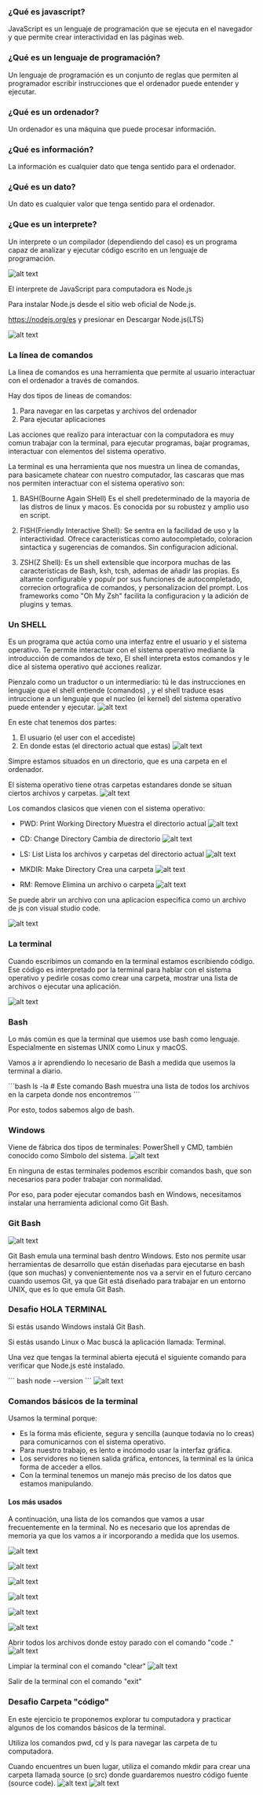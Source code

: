 ### ¿Qué es javascript?

JavaScript es un lenguaje de programación que se ejecuta en el navegador y que permite crear interactividad en las páginas web.

### ¿Qué es un lenguaje de programación?

Un lenguaje de programación es un conjunto de reglas que permiten al programador escribir instrucciones que el ordenador puede entender y ejecutar.

### ¿Qué es un ordenador?

Un ordenador es una máquina que puede procesar información.

### ¿Qué es información?

La información es cualquier dato que tenga sentido para el ordenador.

### ¿Qué es un dato?

Un dato es cualquier valor que tenga sentido para el ordenador.

### ¿Que es un interprete?
Un interprete o un compilador (dependiendo del caso)  es un programa capaz de analizar y ejecutar código escrito en un lenguaje de programación.

![alt text](image.png)

El interprete  de JavaScript para computadora es Node.js

Para instalar Node.js desde el sitio web oficial de Node.js.

https://nodejs.org/es y presionar en Descargar Node.js(LTS)

![alt text](image-1.png)

### La línea de comandos

La línea de comandos es una herramienta que permite al usuario interactuar con el ordenador a través de comandos.

Hay dos tipos de lineas de comandos:

1. Para navegar en las carpetas y archivos del ordenador
2. Para ejecutar aplicaciones

Las acciones que realizo para interactuar con la computadora es muy comun trabajar con  la terminal, para ejecutar programas, bajar programas, interactuar con elementos del sistema operativo.

La terminal es una herramienta que nos muestra un linea de comandas, para basicamete chatear con nuestro computador, las cascaras que mas nos permiten interactuar con el sistema operativo son:

1. BASH(Bourne Again SHell)
    Es el shell predeterminado de la mayoria de las distros de linux y macos. Es conocida por su robustez y amplio uso en script.
2. FISH(Friendly Interactive Shell):
    Se sentra en la facilidad de uso y la interactividad. Ofrece caracteristicas como autocompletado, coloracion sintactica y sugerencias de comandos. Sin configuracion adicional.   

3. ZSH(Z Shell):
    Es un shell extensible que incorpora muchas de las caracteristicas de Bash, ksh, tcsh, ademas de añadir las propias. Es altamte configurable y populr por sus funciones de autocompletado, correcion ortografica de comandos, y personalizacion del prompt. Los frameworks como "Oh My Zsh" facilita la configuracion y la adición de plugins y temas.

### Un SHELL

Es un programa que actúa como una interfaz entre el usuario y el sistema operativo. Te permite interactuar con el sistema operativo mediante la introducción de comandos de texo, El shell interpreta estos comandos y le dice al sistema operativo qué acciones realizar.

Pienzalo como un traductor o un intermediario: tú le das instrucciones en lenguaje que el shell entiende (comandos) , y el shell traduce esas intruccione a un lenguaje que el nucleo (el kernel) del sistema operativo puede entender y ejecutar. 
![alt text](image-2.png)

En este chat tenemos dos partes:

1. El usuario (el user con el accediste)
2. En donde estas (el directorio actual que estas)
![alt text](image-3.png)

Simpre estamos situados en un directorio, que es una carpeta en el ordenador.

El sistema operativo tiene otras carpetas estandares donde se situan ciertos archivos y carpetas.
![alt text](image-4.png)

Los comandos clasicos que vienen con el sistema operativo:

-   PWD: Print Working Directory
    Muestra el directorio actual
![alt text](image-5.png)

-   CD: Change Directory
    Cambia de directorio
![alt text](image-6.png)

-   LS: List
    Lista los archivos y carpetas del directorio actual
![alt text](image-7.png)

-   MKDIR: Make Directory
    Crea una carpeta
![alt text](image-8.png)


-   RM: Remove
    Elimina un archivo o carpeta
![alt text](image-9.png)


Se puede abrir un archivo con una aplicacion especifica como un archivo de js con visual studio code.

![alt text](image-10.png)

### La terminal
Cuando escribimos un comando en la terminal estamos escribiendo código. Ese código es interpretado por la terminal para hablar con el sistema operativo y pedirle cosas como crear una carpeta, mostrar una lista de archivos o ejecutar una aplicación.

![alt text](image-11.png)

### Bash
Lo más común es que la terminal que usemos use bash como lenguaje. Especialmente en sistemas UNIX como Linux y macOS.

Vamos a ir aprendiendo lo necesario de Bash a medida que usemos la terminal a diario.

´´´bash
ls -la   # Este comando Bash muestra una lista de todos los archivos en la carpeta donde nos encontremos
´´´	

Por esto, todos sabemos algo de bash.

### Windows
Viene de fábrica dos tipos de terminales: PowerShell y CMD, también conocido como Símbolo del sistema.
![alt text](image-12.png)

En ninguna de estas terminales podemos escribir comandos bash, que son necesarios para poder trabajar con normalidad.

Por eso, para poder ejecutar comandos bash en Windows, necesitamos instalar una herramienta adicional como Git Bash.

### Git Bash
![alt text](image-13.png)

Git Bash emula una terminal bash dentro Windows. Esto nos permite usar herramientas de desarrollo que están diseñadas para ejecutarse en bash (que son muchas) y convenientemente nos va a servir en el futuro cercano cuando usemos Git, ya que Git está diseñado para trabajar en un entorno UNIX, que es lo que emula Git Bash.


### Desafio HOLA TERMINAL
Si estás usando Windows instalá Git Bash.

Si estás usando Linux o Mac buscá la aplicación llamada: Terminal.

Una vez que tengas la terminal abierta ejecutá el siguiente comando para verificar que Node.js esté instalado.

´´´ bash
node --version
´´´
![alt text](image-14.png)

### Comandos básicos  de la terminal
Usamos la terminal porque:

- Es la forma más eficiente, segura y sencilla (aunque todavía no lo creas) para comunicarnos con el sistema operativo.
- Para nuestro trabajo, es lento e incómodo usar la interfaz gráfica.
- Los servidores no tienen salida gráfica, entonces, la terminal es la única forma de acceder a ellos.
- Con la terminal tenemos un manejo más preciso de los datos que estamos manipulando.

#### Los más usados
A continuación, una lista de los comandos que vamos a usar frecuentemente en la terminal. No es necesario que los aprendas de memoria ya que los vamos a ir incorporando a medida que los usemos.

![alt text](image-15.png)

![alt text](image-16.png)

![alt text](image-17.png)

![alt text](image-18.png)

![alt text](image-19.png)

![alt text](image-20.png)

Abrir todos los archivos donde estoy parado con el comando "code ."
![alt text](image-22.png)

Limpiar la terminal con el comando "clear"
![alt text](image-23.png)

Salir de la terminal con el comando "exit"

### Desafio Carpeta "código"
En este ejercicio te proponemos explorar tu computadora y practicar algunos de los comandos básicos de la terminal.

Utiliza los comandos pwd, cd y ls para navegar las carpeta de tu computadora.

Cuando encuentres un buen lugar, utiliza el comando mkdir para crear una carpeta llamada source (o src) donde guardaremos nuestro código fuente (source code).
![alt text](image-24.png)
![alt text](image-25.png)